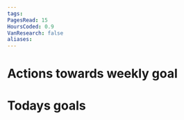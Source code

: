 ```yaml
---
tags: 
PagesRead: 15
HoursCoded: 0.9
VanResearch: false
aliases:
---
```

# Actions towards weekly goal
# Todays goals